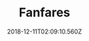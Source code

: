 ---
title: Fanfares
artist: GoGo Penguin
date: 2018-12-11T02:09:10.560Z
cover: /upload/tumblr_op6u03jnrd1vfaqyoo1_1280.jpg
styles:
  - Jazz
  - Electronica
links:
  spotify: https://play.spotify.com/album/779P1LBXo4NylXQ0sHSKqT
  youtube: https://music.youtube.com/watch?v=1oE9CtmSGSE
  applemusic: https://itunes.apple.com/us/album/fanfares/572204164?uo=4
  soundcloud: ""
  bandcamp: ""
  deezer: https://www.deezer.com/album/6022301
---